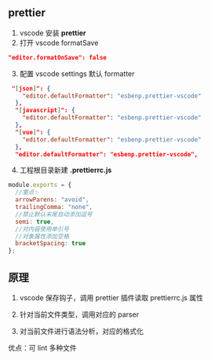 ## prettier

1.  vscode 安装 **prettier**
2.  打开 vscode formatSave
```json
"editor.formatOnSave": false
```
3.  配置 vscode settings 默认 formatter

```json
 "[json]": {
    "editor.defaultFormatter": "esbenp.prettier-vscode"
  },
  "[javascript]": {
    "editor.defaultFormatter": "esbenp.prettier-vscode"
  },
  "[vue]": {
    "editor.defaultFormatter": "esbenp.prettier-vscode"
  },
  "editor.defaultFormatter": "esbenp.prettier-vscode",
```

4.  工程根目录新建 **.prettierrc.js**

```js
module.exports = {
  //重点✨
  arrowParens: "avoid",
  trailingComma: "none",
  //禁止默认末尾自动添加逗号
  semi: true,
  //对内容使用单引号
  //对象属性添加空格
  bracketSpacing: true
};
```

## 原理

1. vscode 保存钩子，调用 prettier 插件读取 prettierrc.js 属性

2. 针对当前文件类型，调用对应的 parser

3. 对当前文件进行语法分析，对应的格式化

优点：可 lint 多种文件
